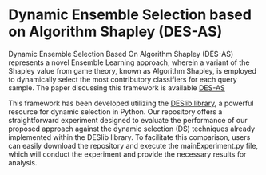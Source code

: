 # Dynamic Ensemble Selection based on Algorithm Shapley (DES-AS)
Dynamic Ensemble Selection Based On Algorithm Shapley (DES-AS) represents a novel Ensemble Learning approach, wherein a variant of the Shapley value from game theory, known as Algorithm Shapley, is employed to dynamically select the most contributory classifiers for each query sample. The paper discussing this framework is available [DES-AS](https://www.sciencedirect.com/science/article/abs/pii/S0031320324006502?via%3Dihub)

This framework has been developed utilizing the [DESlib library](https://github.com/scikit-learn-contrib/DESlib), a powerful resource for dynamic selection in Python. Our repository offers a straightforward experiment designed to evaluate the performance of our proposed approach against the dynamic selection (DS) techniques already implemented within the DESlib library. To facilitate this comparison, users can easily download the repository and execute the mainExperiment.py file, which will conduct the experiment and provide the necessary results for analysis.

